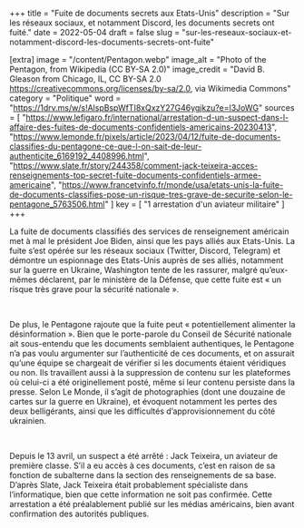 +++
title = "Fuite de documents secrets aux Etats-Unis"
description = "Sur les réseaux sociaux, et notamment Discord, les documents secrets ont fuité."
date = 2022-05-04
draft = false
slug = "sur-les-reseaux-sociaux-et-notamment-discord-les-documents-secrets-ont-fuite"

[extra]
image = "/content/Pentagon.webp"
image_alt = "Photo of the Pentagon, from Wikipedia (CC BY-SA 2.0)"
image_credit = "David B. Gleason from Chicago, IL, CC BY-SA 2.0 <https://creativecommons.org/licenses/by-sa/2.0>, via Wikimedia Commons"
category = "Politique"
word = "https://1drv.ms/w/s!AlspBspWfTI8xQxzY27G46ygjkzu?e=l3JoWG"
sources = [
    "https://www.lefigaro.fr/international/arrestation-d-un-suspect-dans-l-affaire-des-fuites-de-documents-confidentiels-americains-20230413",
    "https://www.lemonde.fr/pixels/article/2023/04/12/fuite-de-documents-classifies-du-pentagone-ce-que-l-on-sait-de-leur-authenticite_6169192_4408996.html",
    "https://www.slate.fr/story/244358/comment-jack-teixeira-acces-renseignements-top-secret-fuite-documents-confidentiels-armee-americaine",
    "https://www.francetvinfo.fr/monde/usa/etats-unis-la-fuite-de-documents-classifies-pose-un-risque-tres-grave-de-securite-selon-le-pentagone_5763506.html"
]
key = [
  "1 arrestation d'un aviateur militaire"
]
+++

La fuite de documents classifiés des services de renseignement américain met à mal le président Joe Biden, ainsi que les pays alliés aux Etats-Unis. La fuite s’est opérée sur les réseaux sociaux (Twitter, Discord, Telegram) et démontre un espionnage des Etats-Unis auprès de ses alliés, notamment sur la guerre en Ukraine, Washington tente de les rassurer, malgré qu’eux-mêmes déclarent, par le ministère de la Défense, que cette fuite est « un risque très grave pour la sécurité nationale ». 

<br />

De plus, le Pentagone rajoute que la fuite peut « potentiellement alimenter la désinformation ». Bien que le porte-parole du Conseil de Sécurité nationale ait sous-entendu que les documents semblaient authentiques, le Pentagone n’a pas voulu argumenter sur l’authenticité de ces documents, et on assurait qu’une équipe se chargeait de vérifier si les documents étaient véridiques ou non. Ils travaillent aussi à la suppression de contenu sur les plateformes où celui-ci a été originellement posté, même si leur contenu persiste dans la presse. Selon Le Monde, il s’agit de photographies (dont une douzaine de cartes sur la guerre en Ukraine), et évoquent notamment les pertes des deux belligérants, ainsi que les difficultés d’approvisionnement du côté ukrainien. 

<br />

Depuis le 13 avril, un suspect a été arrêté : Jack Teixeira, un aviateur de première classe. S’il a eu accès à ces documents, c’est en raison de sa fonction de subalterne dans la section des renseignements de sa base. D’après Slate, Jack Teixeira était probablement spécialiste dans l’informatique, bien que cette information ne soit pas confirmée. Cette arrestation a été préalablement publié sur les médias américains, bien avant confirmation des autorités publiques. 
